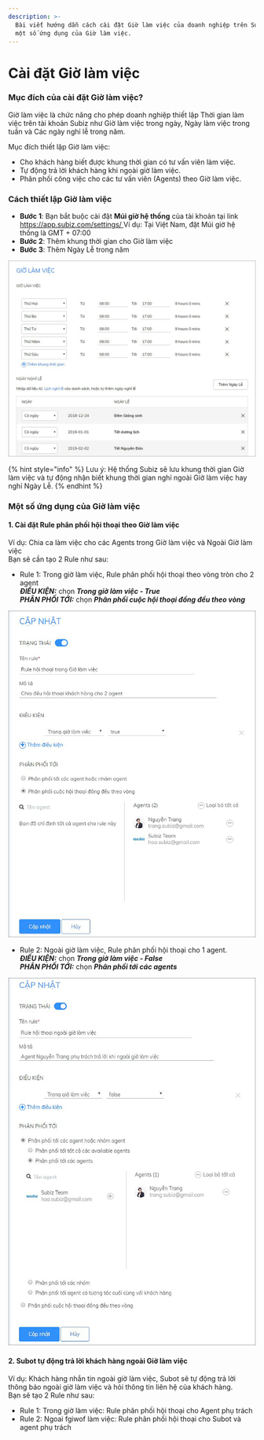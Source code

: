 ```yaml
---
description: >-
  Bài viết hướng dẫn cách cài đặt Giờ làm việc của doanh nghiệp trên Subiz và
  một số ứng dụng của Giờ làm việc.
---
```


# Cài đặt Giờ làm việc

### Mục đích của cài đặt Giờ làm việc?

Giờ làm việc là chức năng cho phép doanh nghiệp thiết lập Thời gian làm việc trên tài khoản Subiz như Giờ làm việc trong ngày, Ngày làm việc trong tuần và Các ngày nghỉ lễ trong năm.

Mục đích thiết lập Giờ làm việc:  
+ Cho khách hàng biết được khung thời gian có tư vấn viên làm việc.  
+ Tự động trả lời khách hàng khi ngoài giờ làm việc.  
+ Phân phối công việc cho các tư vấn viên \(Agents\) theo Giờ làm việc.

### Cách thiết lập Giờ làm việc

* **Bước 1**: Bạn bắt buộc cài đặt **Múi giờ hệ thống** của tài khoản tại link [https://app.subiz.com/settings/ ](https://app.subiz.com/settings/)Ví dụ: Tại Việt Nam, đặt Múi giờ hệ thống là GMT + 07:00 
* **Bước 2**: Thêm khung thời gian cho Giờ làm việc 
* **Bước 3**: Thêm Ngày Lễ trong năm

![C&#xE0;i &#x111;&#x1EB7;t Gi&#x1EDD; l&#xE0;m vi&#x1EC7;c](../../.gitbook/assets/business-hour-1.jpg)

{% hint style="info" %}
Lưu ý: Hệ thống Subiz sẽ lưu khung thời gian Giờ làm việc và tự động nhận biết khung thời gian nghỉ ngoài Giờ làm việc hay nghỉ Ngày Lễ.
{% endhint %}

### Một số ứng dụng của Giờ làm việc

#### 1. Cài đặt Rule phân phối hội thoại theo Giờ làm việc

Ví dụ: Chia ca làm việc cho các Agents trong Giờ làm việc và Ngoài Giờ làm việc  
Bạn sẽ cần tạo 2 Rule như sau:  
+ Rule 1: Trong giờ làm việc, Rule phân phối hội thoại theo vòng tròn cho 2 agent  
                 _**ĐIỀU KIỆN:**_ chọn _**Trong giờ làm việc - True  
                 PHÂN PHỐI TỚI:**_ chọn _**Phân phối cuộc hội thoại đồng đều theo vòng**_

![Rule trong Gi&#x1EDD; l&#xE0;m vi&#x1EC7;c](../../.gitbook/assets/rule-1-copy.jpg)

  
+ Rule 2: Ngoài giờ làm việc, Rule phân phối hội thoại cho 1 agent.  
                _**ĐIỀU KIỆN:**_  chọn _**Trong giờ làm việc - False  
               PHÂN PHỐI TỚI:**_ chọn _**Phân phối tới các agents**_

![Rule ngo&#xE0;i gi&#x1EDD; l&#xE0;m vi&#x1EC7;c](../../.gitbook/assets/rule-2-copy.jpg)

####  2. Subot tự động trả lời khách hàng ngoài Giờ làm việc

Ví dụ: Khách hàng nhắn tin ngoài giờ làm việc, Subot sẽ tự động trả lời thông báo ngoài giờ làm việc và hỏi thông tin liên hệ của khách hàng.  
Bạn sẽ tạo 2 Rule như sau:  
+ Rule 1: Trong giờ làm việc: Rule phân phối hội thoại cho Agent phụ trách  
+ Rule 2: Ngoai fgiwof làm việc: Rule phân phối hội thoại cho Subot và agent phụ trách  


